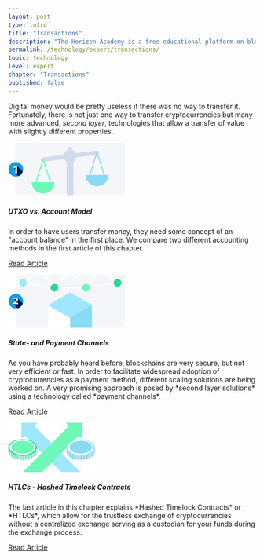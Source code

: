 ```yaml
---
layout: post
type: intro
title: "Transactions"
description: "The Horizen Academy is a free educational platform on blockchain technology, cryptocurrency, and privacy. This chapter is is not available yet. We add content frequently, sign up for our newsletter for notifications when it's released."
permalink: /technology/expert/transactions/
topic: technology
level: expert
chapter: "Transactions"
published: false
---
```


Digital money would be pretty useless if there was no way to transfer it. Fortunately, there is not just one way to transfer cryptocurrencies but many more advanced, *second layer*, technologies that allow a transfer of value with slightly different properties.

<div class="row mt-5">
    <div class="col-md-3">
        <a href="{{ site.baseurl }}{% post_url /technology/expert/2022-04-02-utxo-vs-account-model %}">
            <img src="/assets/post_files/technology/expert/4.0-txs/utxo-vs-account.png" alt="UTXO vs. Account Model" />
        </a>
    </div>
    <div class="col-md-9">
        <h5 class="intro-article-title">UTXO vs. Account Model</h5>
        <p class="mb-1">
            In order to have users transfer money, they need some concept of an "account balance" in the first place. We compare two different accounting methods in the first article of this chapter.
        </p>
        <p class="mb-0">
            <a class="font-weight-bold" href="{{ site.baseurl }}{% post_url /technology/expert/2022-04-02-utxo-vs-account-model %}">Read Article</a>
        </p>
    </div>
</div>

<div class="row mt-5">
    <div class="col-md-3">
        <a href="{{ site.baseurl }}{% post_url /technology/expert/2022-04-03-state-and-payment-channels %}">
            <img src="/assets/post_files/technology/expert/4.0-txs/statechannels.png" alt="State- and Payment Channels" />
        </a>
    </div>
    <div class="col-md-9">
        <h5 class="intro-article-title">State- and Payment Channels</h5>
        <p class="mb-1">
            As you have probably heard before, blockchains are very secure, but not very efficient or fast. In order to facilitate widespread adoption of cryptocurrencies as a payment method, different scaling solutions are being worked on. A very promising approach is posed by *second layer solutions* using a technology called *payment channels*.
        </p>
        <p class="mb-0">
            <a class="font-weight-bold" href="{{ site.baseurl }}{% post_url /technology/expert/2022-04-03-state-and-payment-channels %}">Read Article</a>
        </p>
    </div>
</div>

<div class="row mt-5">
    <div class="col-md-3">
        <a href="{{ site.baseurl }}{% post_url /technology/expert/2022-04-04-htlcs %}">
            <img src="/assets/post_files/technology/expert/4.0-txs/htlcs.png" alt="HTLCs - Hashed Timelock Contracts" />
        </a>
    </div>
    <div class="col-md-9">
        <h5 class="intro-article-title">HTLCs - Hashed Timelock Contracts</h5>
        <p class="mb-1">
            The last article in this chapter explains *Hashed Timelock Contracts* or *HTLCs*, which allow for the trustless exchange of cryptocurrencies without a centralized exchange serving as a custodian for your funds during the exchange process.
        </p>
        <p class="mb-0">
            <a class="font-weight-bold" href="{{ site.baseurl }}{% post_url /technology/expert/2022-04-04-htlcs %}">Read Article</a>
        </p>
    </div>
</div>

